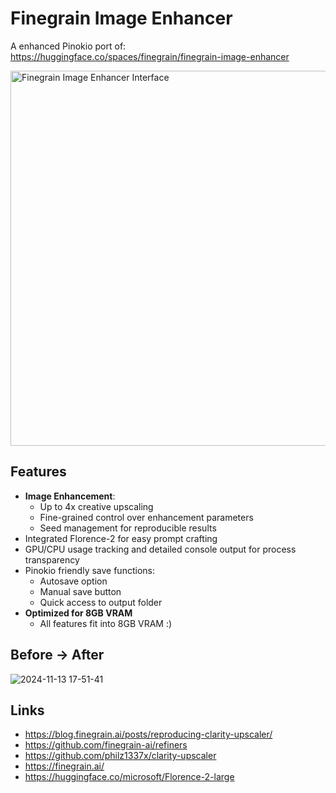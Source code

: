 # Finegrain Image Enhancer

A enhanced Pinokio port of: https://huggingface.co/spaces/finegrain/finegrain-image-enhancer

<img src="https://github.com/user-attachments/assets/77662308-9b87-411a-a940-8848b3f89006" width="600" alt="Finegrain Image Enhancer Interface">

## Features

- **Image Enhancement**:
  - Up to 4x creative upscaling
  - Fine-grained control over enhancement parameters
  - Seed management for reproducible results
- Integrated Florence-2 for easy prompt crafting
- GPU/CPU usage tracking and detailed console output for process transparency
- Pinokio friendly save functions:
  - Autosave option
  - Manual save button
  - Quick access to output folder
- **Optimized for 8GB VRAM**
  - All features fit into 8GB VRAM :) 

## Before -> After

![2024-11-13 17-51-41](https://github.com/user-attachments/assets/dcc24f69-aa56-41f0-ac29-27357d9ceeb4)



## Links

- https://blog.finegrain.ai/posts/reproducing-clarity-upscaler/
- https://github.com/finegrain-ai/refiners
- https://github.com/philz1337x/clarity-upscaler
- https://finegrain.ai/
- https://huggingface.co/microsoft/Florence-2-large

